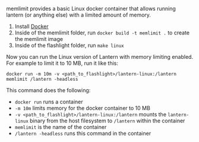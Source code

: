 memlimit provides a basic Linux docker container that allows running lantern
(or anything else) with a limited amount of memory.

1. Install [Docker](https://www.docker.com/)
2. Inside of the memlimit folder, run `docker build -t memlimit .` to create the memlimit image
3. Inside of the flashlight folder, run `make linux`

Now you can run the Linux version of Lantern with memory limiting enabled. For
example to limit it to 10 MB, run it like this:

```
docker run -m 10m -v <path_to_flashlight>/lantern-linux:/lantern memlimit /lantern -headless
```

This command does the following:

- `docker run` runs a container
- `-m 10m` limits memory for the docker container to 10 MB
- `-v <path_to_flashlight>/lantern-linux:/lantern` mounts the `lantern-linux` binary from the host filesystem to `/lantern` within the container
- `memlimit` is the name of the container
- `/lantern -headless` runs this command in the container
